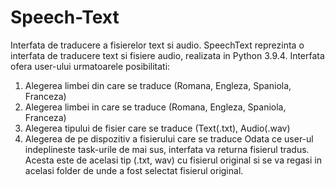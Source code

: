 # Speech-Text
Interfata de traducere a fisierelor text si audio.
SpeechText reprezinta o interfata de traducere text si fisiere audio, realizata in Python
3.9.4.
Interfata ofera user-ului urmatoarele posibilitati:
1. Alegerea limbei din care se traduce (Romana, Engleza, Spaniola, Franceza)
2. Alegerea limbei in care se traduce (Romana, Engleza, Spaniola, Franceza)
3. Alegerea tipului de fisier care se traduce (Text(.txt), Audio(.wav)
4. Alegerea de pe dispozitiv a fisierului care se traduce
Odata ce user-ul indeplineste task-urile de mai sus, interfata va returna fisierul tradus.
Acesta este de acelasi tip (.txt, wav) cu fisierul original si se va regasi in acelasi folder de unde
a fost selectat fisierul original.
